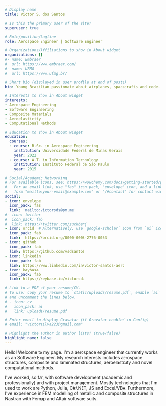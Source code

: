 ```yaml
---
# Display name
title: Victor S. dos Santos

# Is this the primary user of the site?
superuser: true

# Role/position/tagline
role: Aerospace Engineer | Software Engineer

# Organizations/Affiliations to show in About widget
organizations: []
#- name: Embraer
#  url: https://www.embraer.com/
#- name: UFMG
#  url: https://www.ufmg.br/

# Short bio (displayed in user profile at end of posts)
bio: Young Brazilian passionate about airplanes, spacecrafts and code.

# Interests to show in About widget
interests:
- Aerospace Engineering
- Software Engineering
- Composite Materials
- Aeroelasticity
- Computational Methods

# Education to show in About widget
education:
  courses:
  - course: B.Sc. in Aerospace Engineering
    institution: Universidade Federal de Minas Gerais
    year: 2022
  - course: A.T. in Information Technology
    institution: Instituto Federal de São Paulo
    year: 2015

# Social/Academic Networking
# For available icons, see: https://wowchemy.com/docs/getting-started/page-builder/#icons
#   For an email link, use "fas" icon pack, "envelope" icon, and a link in the
#   form "mailto:your-email@example.com" or "/#contact" for contact widget.
social:
- icon: envelope
  icon_pack: fas
  link: 'mailto:victorsds@pm.me'
#- icon: twitter
#  icon_pack: fab
#  link: https://twitter.com/zuckberj
- icon: orcid  # Alternatively, use `google-scholar` icon from `ai` icon pack
  icon_pack: fab
  link:  https://orcid.org/0000-0003-2776-0053
- icon: github
  icon_pack: fab
  link: https://github.com/vsdsantos
- icon: linkedin
  icon_pack: fab
  link: https://www.linkedin.com/in/victor-santos-aero
- icon: keybase
  icon_pack: fab
  link: https://keybase.io/victorsds

# Link to a PDF of your resume/CV.
# To use: copy your resume to `static/uploads/resume.pdf`, enable `ai` icons in `params.toml`,
# and uncomment the lines below.
# - icon: cv
#   icon_pack: ai
#   link: uploads/resume.pdf

# Enter email to display Gravatar (if Gravatar enabled in Config)
# email: "victorsilva223@gmail.com"

# Highlight the author in author lists? (true/false)
highlight_name: false
---
```


Hello! Welcome to my page. I'm a aerospace engineer that currently works as an Software Engineer. My research interests includes
aerospace structures, composite and laminated structures, aeroelasticity and novel computational
methods.

I've worked, so far, with software development (academic and professionally) and with project management. Mostly technologies that I'm used to work are Python, Julia, C#/.NET, JS and Excel/VBA. Furthermore, I've experience in FEM modelling of metallic and composite
structures in Nastran with Femap and Altair software suits.

<!-- {{< icon name="download" pack="fas" >}} Download my {{< staticref "uploads/demo_resume.pdf" "newtab" >}}resumé{{< /staticref >}}. -->
